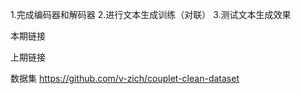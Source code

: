 1.完成编码器和解码器
2.进行文本生成训练（对联）
3.测试文本生成效果

本期链接

上期链接

数据集
https://github.com/v-zich/couplet-clean-dataset
